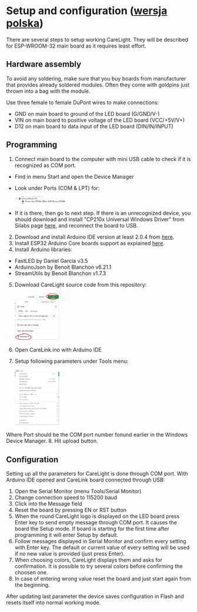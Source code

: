# Setup and configuration  ([wersja polska](./Setup_pl.md))
There are several steps to setup working CareLight. They will be described for ESP-WROOM-32 main board as it requires least effort.

## Hardware assembly
To avoid any soldering, make sure that you buy boards from manufacturer that provides already soldered modules. Often they come with goldpins just thrown into a bag with the module.

Use three female to female DuPont wires to make connections:
* GND on main board to ground of the LED board (G/GND/V-)
* VIN on main board to positive voltage of the LED board (VCC/+5V/V+)
* D12 on main board to data input of the LED board (DIN/IN/INPUT)

## Programming

1. Connect main board to the computer with mini USB cable to check if it is recognized as COM port.
  * Find in menu Start and open the Device Manager
  * Look under Ports (COM & LPT) for:
  
    <img src="./Media/DevMan.png" width="30%" height="30%">
    
  * If it is there, then go to next step. If there is an unrecognized device, you should download and install "CP210x Universal Windows Driver" from Silabs page [here](https://www.silabs.com/developers/usb-to-uart-bridge-vcp-drivers?tab=downloads), and reconnect the board to USB.
2. Download and install Arduino IDE version at least 2.0.4 from [here](https://www.arduino.cc/en/software).
3. Install ESP32 Arduino Core boards support as explained [here](https://docs.espressif.com/projects/arduino-esp32/en/latest/installing.html).
4. Install Arduino libraries:
  * FastLED by Daniel Garcia v3.5
  * ArduinoJson by Benoit Blanchon v6.21.1
  * StreamUtils by Benoit Blanchon v1.7.3
5. Download CareLight source code from this repository:

    <img src="./Media/GetSource.png" width="25%" height="25%">
    
6. Open CareLink.ino with Arduino IDE
7. Setup following parameters under Tools menu:

    <img src="./Media/Params.png" width="25%" height="25%">
    
  Where Port should be the COM port number fonund earlier in the Windows Device Manager.
8. Hit upload button.

## Configuration

Setting up all the parameters for CareLight is done through COM port. With Arduino IDE opened and CareLink board connected through USB: 
1. Open the Serial Monitor (menu Tools/Serial Monitor) 
2. Change connection speed to 115200 baud
3. Click into the Message field
4. Reset the board by pressing EN or RST button
5. When the round CareLight logo is displayed on the LED board press Enter key to send empty message through COM port. It causes the board the Setup mode. If board is starting for the first time after programming it will enter Setup by default.
6. Follow messages displayed in Serial Monitor and confirm every setting with Enter key. The default or current value of every setting will be used if no new value is provided (just press Enter). 
7. When choosing colors, CareLight displays them and asks for confirmation. It is possible to try several colors before confirming the choosen one. 
8. In case of entering wrong value reset the board and just start again from the beginning.

After updating last parameter the device saves configuration in Flash and resets itself into normal working mode.
